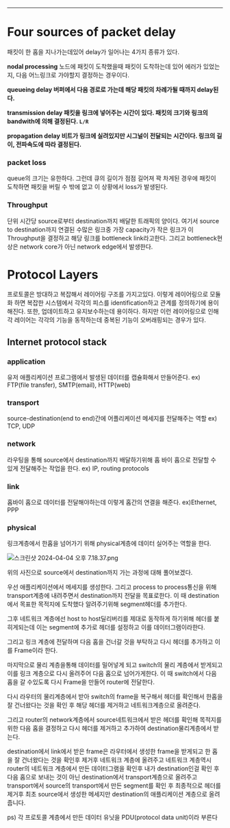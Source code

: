 
---

# Four sources of packet delay

패킷이 한 홉을 지나가는데있어 delay가 일어나는 4가지 종류가 있다.

**nodal processing** 노드에 패킷이 도착했을때 패킷이 도착하는데 있어 에러가 있었는지, 다음 어느링크로 가야할지 결정하는 경우이다.

**queueing delay 버퍼에서 다음 경로로 가는데 해당 패킷의 차례가될 때까지 delay된다.**

**transmission delay 패킷을 링크에 넣어주는 시간이 있다. 패킷의 크기와 링크의 bandwith에 의해 결정된다. `L/R`**

**propagation delay 비트가 링크에 실려있지만 시그널이 전달되는 시간이다. 링크의 길이, 전파속도에 따라 결정된다.**

### packet loss

queue의 크기는 유한하다. 그런데 큐의 길이가 점점 길어져 꽉 차게된 경우에 패킷이 도착하면 패킷을 버릴 수 밖에 없고 이 상황에서 loss가 발생된다.

### Throughput

단위 시간당 source로부터 destination까지 배달한 트래픽의 양이다. 여기서 source to destination까지 연결된 수많은 링크중 가장 capacity가 작은 링크가 이 Throughput을 결정하고 해당 링크를 bottleneck link라고한다. 그리고 bottleneck현상은 network core가 아닌 network edge에서 발생한다.

# Protocol Layers

프로토콜은 방대하고 복잡해서 레이어링 구조를 가지고있다. 이렇게 레이어링으로 모듈화 하면 복잡한 시스템에서 각각의 피스를 identification하고 관계를 정의하기에 용이해진다. 또한, 업데이트하고 유지보수하는데 용이하다. 하지만 이런 레이어링으로 인해 각 레이어는 각각의 기능을 동작하는데 중복된 기능이 오버래핑되는 경우가 있다.

## Internet protocol stack

### application

유저 애플리케이션 프로그램에서 발생된 데이터를 캡슐화해서 만들어준다. ex) FTP(file transfer), SMTP(email), HTTP(web)

### transport

source-destination(end to end)간에 어플리케이션 메세지를 전달해주는 역할 ex) TCP, UDP

### network

라우팅을 통해 source에서 destination까지 배달하기위해 홉 바이 홉으로 전달할 수 있게 전달해주는 작업을 한다. ex) IP, routing protocols

### link

홉바이 홉으로 데이터를 전달해야하는데 이렇게 홉간의 연결을 해준다. ex)Ethernet, PPP

### physical

링크계층에서 한홉을 넘어가기 위해 physical계층에 데이터 실어주는 역할을 한다.

![스크린샷 2024-04-04 오후 7.18.37.png](https://prod-files-secure.s3.us-west-2.amazonaws.com/898fd640-37c6-4c5e-b62a-1705c22fa72e/c206d6a7-069c-4867-a94d-cba165a05d6e/%E1%84%89%E1%85%B3%E1%84%8F%E1%85%B3%E1%84%85%E1%85%B5%E1%86%AB%E1%84%89%E1%85%A3%E1%86%BA_2024-04-04_%E1%84%8B%E1%85%A9%E1%84%92%E1%85%AE_7.18.37.png)

위의 사진으로 source에서 destination까지 가는 과정에 대해 풀어보겠다.

우선 애플리케이션에서 메세지를 생성한다. 그리고 process to process통신을 위해 transport계층에 내려주면서 destination까지 전달을 목표로한다. 이 때 destination에서 목표한 목적지에 도착했다 알려주기위해 segment헤더를 추가한다.

그후 네트워크 계층에선 host to host딜리버리를 제대로 동작하게 하기위해 헤더를 붙히게되는데 이는 segment에 추가로 헤더를 설정하고 이를 데이터그램이라한다.

그리고 링크 계층에 전달하며 다음 홉을 건너갈 것을 부탁하고 다시 헤더를 추가하고 이를 Frame이라 한다.

마지막으로 물리 계층을통해 데이터를 밀어넣게 되고 switch의 물리 계층에서 받게되고 이를 링크 계층으로 다시 올려주어 다음 홉으로 넘어가게한다. 이 때 switch에서 다음 홉을 갈 수있도록 다시 Frame을 만들어 router에 전달한다.

다시 라우터의 물리계층에서 받아 switch의 frame을 복구해서 헤더를 확인해서 한홉을 잘 건너왔다는 것을 확인 후 해당 헤더를 제거하고 네트워크계층으로 올려준다.

그리고 router의 network계층에서 source네트워크에서 받은 헤더를 확인해 목적지를 위한 다음 홉을 결정하고 다시 헤더를 제거하고 추가하여 destination물리계층에서 받는다.

destination에서 link에서 받은 frame은 라우터에서 생성한 frame을 받게되고 한 홉을 잘 건너왔다는 것을 확인후 제거후 네트워크 계층에 올려주고 네트워크 계층역시 router의 네트워크 계층에서 만든 데이터그램을 확인후 내가 destination인걸 확인 후 다음 홉으로 보내는 것이 아닌 destination에서 transport계층으로 올려주고 transport에서 source의 transport에서 만든 segment를 확인 후 최종적으로 헤더를 제거후 최초 source에서 생성한 메세지만 destination의 애플리케이션 계층으로 올려줍니다.

ps) 각 프로토콜 계층에서 만든 데이터 유닛을 PDU(protocol data unit)이라 부른다